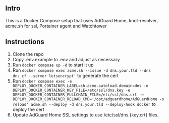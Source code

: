 ## Intro

This is a Docker Compose setup that uses AdGuard Home, knot-resolver, acme.sh for ssl, Portainer agent and Watchtower

## Instructions

1. Clone the repo
2. Copy .env.example to .env and adjust as necessary
3. Run `docker compose up -d` to start it up
4. Run `docker compose exec acme.sh --issue -d dns.your.tld --dns dns_cf --server letsencrypt'` to generate the cert
5. Run `docker compose exec -e DEPLOY_DOCKER_CONTAINER_LABEL=sh.acme.autoload.domain=dns -e DEPLOY_DOCKER_CONTAINER_KEY_FILE=/etc/ssl/dns.key -e DEPLOY_DOCKER_CONTAINER_FULLCHAIN_FILE=/etc/ssl/dns.crt -e DEPLOY_DOCKER_CONTAINER_RELOAD_CMD='/opt/adguardhome/AdGuardHome -s reload' acme.sh --deploy -d dns.your.tld --deploy-hook docker` to deploy the cert
6. Update AdGuard Home SSL settings to use /etc/ssl/dns.{key,crt} files.

